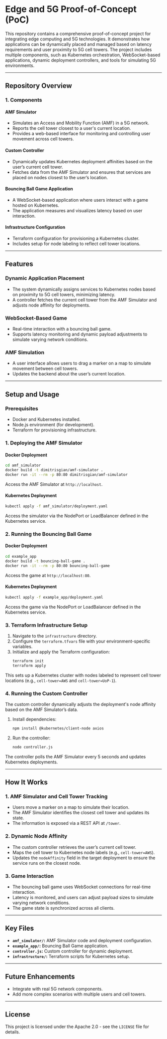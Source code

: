 # Edge and 5G Proof-of-Concept (PoC)

This repository contains a comprehensive proof-of-concept project for integrating edge computing and 5G technologies. It demonstrates how applications can be dynamically placed and managed based on latency requirements and user proximity to 5G cell towers. The project includes multiple components, such as Kubernetes orchestration, WebSocket-based applications, dynamic deployment controllers, and tools for simulating 5G environments.

---

## **Repository Overview**

### **1. Components**

#### **AMF Simulator**
- Simulates an Access and Mobility Function (AMF) in a 5G network.
- Reports the cell tower closest to a user's current location.
- Provides a web-based interface for monitoring and controlling user movement across cell towers.

#### **Custom Controller**
- Dynamically updates Kubernetes deployment affinities based on the user’s current cell tower.
- Fetches data from the AMF Simulator and ensures that services are placed on nodes closest to the user’s location.

#### **Bouncing Ball Game Application**
- A WebSocket-based application where users interact with a game hosted on Kubernetes.
- The application measures and visualizes latency based on user interaction.

#### **Infrastructure Configuration**
- Terraform configuration for provisioning a Kubernetes cluster.
- Includes setup for node labeling to reflect cell tower locations.

---

## **Features**

### **Dynamic Application Placement**
- The system dynamically assigns services to Kubernetes nodes based on proximity to 5G cell towers, minimizing latency.
- A controller fetches the current cell tower from the AMF Simulator and adjusts node affinity for deployments.

### **WebSocket-Based Game**
- Real-time interaction with a bouncing ball game.
- Supports latency monitoring and dynamic payload adjustments to simulate varying network conditions.

### **AMF Simulation**
- A user interface allows users to drag a marker on a map to simulate movement between cell towers.
- Updates the backend about the user’s current location.

---

## **Setup and Usage**

### **Prerequisites**
- Docker and Kubernetes installed.
- Node.js environment (for development).
- Terraform for provisioning infrastructure.

### **1. Deploying the AMF Simulator**

#### Docker Deployment
```bash
cd amf_simulator
docker build -t dimitrisgian/amf-simulator .
docker run -it --rm -p 80:80 dimitrisgian/amf-simulator
```
Access the AMF Simulator at `http://localhost`.

#### Kubernetes Deployment
```bash
kubectl apply -f amf_simulator/deployment.yaml
```
Access the simulator via the NodePort or LoadBalancer defined in the Kubernetes service.

### **2. Running the Bouncing Ball Game**

#### Docker Deployment
```bash
cd example_app
docker build -t bouncing-ball-game .
docker run -it --rm -p 80:80 bouncing-ball-game
```
Access the game at `http://localhost:80`.

#### Kubernetes Deployment
```bash
kubectl apply -f example_app/deployment.yaml
```
Access the game via the NodePort or LoadBalancer defined in the Kubernetes service.

### **3. Terraform Infrastructure Setup**

1. Navigate to the `infrastructure` directory.
2. Configure the `terraform.tfvars` file with your environment-specific variables.
3. Initialize and apply the Terraform configuration:
   ```bash
   terraform init
   terraform apply
   ```

This sets up a Kubernetes cluster with nodes labeled to represent cell tower locations (e.g., `cell-tower=AWS` and `cell-tower=UoP-1`).

### **4. Running the Custom Controller**

The custom controller dynamically adjusts the deployment's node affinity based on the AMF Simulator’s data.

1. Install dependencies:
   ```bash
   npm install @kubernetes/client-node axios
   ```
2. Run the controller:
   ```bash
   node controller.js
   ```

The controller polls the AMF Simulator every 5 seconds and updates Kubernetes deployments.

---

## **How It Works**

### **1. AMF Simulator and Cell Tower Tracking**
- Users move a marker on a map to simulate their location.
- The AMF Simulator identifies the closest cell tower and updates its state.
- The information is exposed via a REST API at `/tower`.

### **2. Dynamic Node Affinity**
- The custom controller retrieves the user’s current cell tower.
- Maps the cell tower to Kubernetes node labels (e.g., `cell-tower=AWS`).
- Updates the `nodeAffinity` field in the target deployment to ensure the service runs on the closest node.

### **3. Game Interaction**
- The bouncing ball game uses WebSocket connections for real-time interaction.
- Latency is monitored, and users can adjust payload sizes to simulate varying network conditions.
- The game state is synchronized across all clients.

---

## **Key Files**

- **`amf_simulator/`:** AMF Simulator code and deployment configuration.
- **`example_app/`:** Bouncing Ball Game application.
- **`controller.js`:** Custom controller for dynamic deployment.
- **`infrastructure/`:** Terraform scripts for Kubernetes setup.

---

## **Future Enhancements**
- Integrate with real 5G network components.
- Add more complex scenarios with multiple users and cell towers.

---

## **License**
This project is licensed under the Apache 2.0 - see the `LICENSE` file for details.


